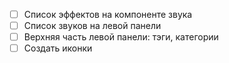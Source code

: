 - [ ] Список эффектов на компоненте звука
- [ ] Список звуков на левой панели
- [ ] Верхняя часть левой панели: тэги, категории
- [ ] Создать иконки